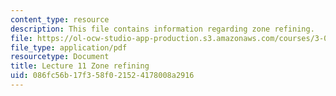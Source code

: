 ```yaml
---
content_type: resource
description: This file contains information regarding zone refining.
file: https://ol-ocw-studio-app-production.s3.amazonaws.com/courses/3-044-materials-processing-spring-2013/086fc56b17f358f021524178008a2916_MIT3_044S13_Lec11.pdf
file_type: application/pdf
resourcetype: Document
title: Lecture 11 Zone refining
uid: 086fc56b-17f3-58f0-2152-4178008a2916
---
```

